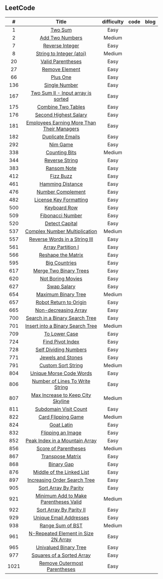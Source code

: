 ## LeetCode

|   #   |                                                         Title                                                          | difficulty | code  | blog  |
| :---: | :--------------------------------------------------------------------------------------------------------------------: | :--------: | :---: | :---: |
|   1   |                                    [Two Sum](https://leetcode.com/problems/two-sum)                                    |    Easy    |       |       |
|   2   |                            [Add Two Numbers](https://leetcode.com/problems/add-two-numbers)                            |   Medium   |       |       |
|   7   |                            [Reverse Integer](https://leetcode.com/problems/reverse-integer)                            |    Easy    |       |       |
|   8   |                    [String to Integer (atoi)](https://leetcode.com/problems/string-to-integer-atoi)                    |   Medium   |       |       |
|  20   |                          [Valid Parentheses](https://leetcode.com/problems/valid-parentheses)                          |    Easy    |       |       |
|  27   |                             [Remove Element](https://leetcode.com/problems/remove-element)                             |    Easy    |       |       |
|  66   |                                   [Plus One](https://leetcode.com/problems/plus-one)                                   |    Easy    |       |       |
|  136  |                              [Single Number](https://leetcode.com/problems/single-number)                              |    Easy    |       |       |
|  167  |          [Two Sum II - Input array is sorted](https://leetcode.com/problems/two-sum-ii-input-array-is-sorted)          |    Easy    |       |       |
|  175  |                         [Combine Two Tables](https://leetcode.com/problems/combine-two-tables)                         |    Easy    |       |       |
|  176  |                      [Second Highest Salary](https://leetcode.com/problems/second-highest-salary)                      |    Easy    |       |       |
|  181  | [Employees Earning More Than Their Managers](https://leetcode.com/problems/employees-earning-more-than-their-managers) |    Easy    |       |       |
|  182  |                           [Duplicate Emails](https://leetcode.com/problems/duplicate-emails)                           |    Easy    |       |       |
|  292  |                                   [Nim Game](https://leetcode.com/problems/nim-game)                                   |    Easy    |       |       |
|  338  |                              [Counting Bits](https://leetcode.com/problems/counting-bits)                              |   Medium   |       |       |
|  344  |                             [Reverse String](https://leetcode.com/problems/reverse-string)                             |    Easy    |       |       |
|  383  |                                [Ransom Note](https://leetcode.com/problems/ransom-note)                                |    Easy    |       |       |
|  412  |                                  [Fizz Buzz](https://leetcode.com/problems/fizz-buzz)                                  |    Easy    |       |       |
|  461  |                           [Hamming Distance](https://leetcode.com/problems/hamming-distance)                           |    Easy    |       |       |
|  476  |                          [Number Complement](https://leetcode.com/problems/number-complement)                          |    Easy    |       |       |
|  482  |                     [License Key Formatting](https://leetcode.com/problems/license-key-formatting)                     |    Easy    |       |       |
|  500  |                               [Keyboard Row](https://leetcode.com/problems/keyboard-row)                               |    Easy    |       |       |
|  509  |                           [Fibonacci Number](https://leetcode.com/problems/fibonacci-number)                           |    Easy    |       |       |
|  520  |                             [Detect Capital](https://leetcode.com/problems/detect-capital)                             |    Easy    |       |       |
|  537  |              [Complex Number Multiplication](https://leetcode.com/problems/complex-number-multiplication)              |   Medium   |       |       |
|  557  |              [Reverse Words in a String III](https://leetcode.com/problems/reverse-words-in-a-string-iii)              |    Easy    |       |       |
|  561  |                          [Array Partition I](https://leetcode.com/problems/array-partition-i)                          |    Easy    |       |       |
|  566  |                         [Reshape the Matrix](https://leetcode.com/problems/reshape-the-matrix)                         |    Easy    |       |       |
|  595  |                              [Big Countries](https://leetcode.com/problems/big-countries)                              |    Easy    |       |       |
|  617  |                     [Merge Two Binary Trees](https://leetcode.com/problems/merge-two-binary-trees)                     |    Easy    |       |       |
|  620  |                          [Not Boring Movies](https://leetcode.com/problems/not-boring-movies)                          |    Easy    |       |       |
|  627  |                                [Swap Salary](https://leetcode.com/problems/swap-salary)                                |    Easy    |       |       |
|  654  |                        [Maximum Binary Tree](https://leetcode.com/problems/maximum-binary-tree)                        |   Medium   |       |       |
|  657  |                     [Robot Return to Origin](https://leetcode.com/problems/robot-return-to-origin)                     |    Easy    |       |       |
|  665  |                       [Non-decreasing Array](https://leetcode.com/problems/non-decreasing-array)                       |    Easy    |       |       |
|  700  |             [Search in a Binary Search Tree](https://leetcode.com/problems/search-in-a-binary-search-tree)             |    Easy    |       |       |
|  701  |           [Insert into a Binary Search Tree](https://leetcode.com/problems/insert-into-a-binary-search-tree)           |   Medium   |       |       |
|  709  |                              [To Lower Case](https://leetcode.com/problems/to-lower-case)                              |    Easy    |       |       |
|  724  |                           [Find Pivot Index](https://leetcode.com/problems/find-pivot-index)                           |    Easy    |       |       |
|  728  |                      [Self Dividing Numbers](https://leetcode.com/problems/self-dividing-numbers)                      |    Easy    |       |       |
|  771  |                          [Jewels and Stones](https://leetcode.com/problems/jewels-and-stones)                          |    Easy    |       |       |
|  791  |                         [Custom Sort String](https://leetcode.com/problems/custom-sort-string)                         |   Medium   |       |       |
|  804  |                    [Unique Morse Code Words](https://leetcode.com/problems/unique-morse-code-words)                    |    Easy    |       |       |
|  806  |            [Number of Lines To Write String](https://leetcode.com/problems/number-of-lines-to-write-string)            |    Easy    |       |       |
|  807  |          [Max Increase to Keep City Skyline](https://leetcode.com/problems/max-increase-to-keep-city-skyline)          |   Medium   |       |       |
|  811  |                      [Subdomain Visit Count](https://leetcode.com/problems/subdomain-visit-count)                      |    Easy    |       |       |
|  822  |                         [Card Flipping Game](https://leetcode.com/problems/card-flipping-game)                         |   Medium   |       |       |
|  824  |                                 [Goat Latin](https://leetcode.com/problems/goat-latin)                                 |    Easy    |       |       |
|  832  |                          [Flipping an Image](https://leetcode.com/problems/flipping-an-image)                          |    Easy    |       |       |
|  852  |             [Peak Index in a Mountain Array](https://leetcode.com/problems/peak-index-in-a-mountain-array)             |    Easy    |       |       |
|  856  |                       [Score of Parentheses](https://leetcode.com/problems/score-of-parentheses)                       |   Medium   |       |       |
|  867  |                           [Transpose Matrix](https://leetcode.com/problems/transpose-matrix)                           |    Easy    |       |       |
|  868  |                                 [Binary Gap](https://leetcode.com/problems/binary-gap)                                 |    Easy    |       |       |
|  876  |                  [Middle of the Linked List](https://leetcode.com/problems/middle-of-the-linked-list)                  |    Easy    |       |       |
|  897  |               [Increasing Order Search Tree](https://leetcode.com/problems/increasing-order-search-tree)               |    Easy    |       |       |
|  905  |                       [Sort Array By Parity](https://leetcode.com/problems/sort-array-by-parity)                       |    Easy    |       |       |
|  921  |      [Minimum Add to Make Parentheses Valid](https://leetcode.com/problems/minimum-add-to-make-parentheses-valid)      |   Medium   |       |       |
|  922  |                    [Sort Array By Parity II](https://leetcode.com/problems/sort-array-by-parity-ii)                    |    Easy    |       |       |
|  929  |                     [Unique Email Addresses](https://leetcode.com/problems/unique-email-addresses)                     |    Easy    |       |       |
|  938  |                           [Range Sum of BST](https://leetcode.com/problems/range-sum-of-bst)                           |   Medium   |       |       |
|  961  |        [N-Repeated Element in Size 2N Array](https://leetcode.com/problems/n-repeated-element-in-size-2n-array)        |    Easy    |       |       |
|  965  |                      [Univalued Binary Tree](https://leetcode.com/problems/univalued-binary-tree)                      |    Easy    |       |       |
|  977  |                  [Squares of a Sorted Array](https://leetcode.com/problems/squares-of-a-sorted-array)                  |    Easy    |       |       |
| 1021  |               [Remove Outermost Parentheses](https://leetcode.com/problems/remove-outermost-parentheses)               |    Easy    |       |       |